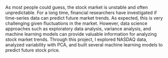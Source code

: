 As most people could guess, the stock market is unstable and often unpredictable. For a long time, financial researchers have investigated if time-series data can predict future market trends. As expected, this is very challenging given fluctuations in the market. However, data science approaches such as exploratory data analysis, variance analysis, and machine learning models can provide valuable information for analyzing stock market trends. Through this project, I explored NASDAQ data, analyzed variability with PCA, and built several machine learning models to predict future stock price.
